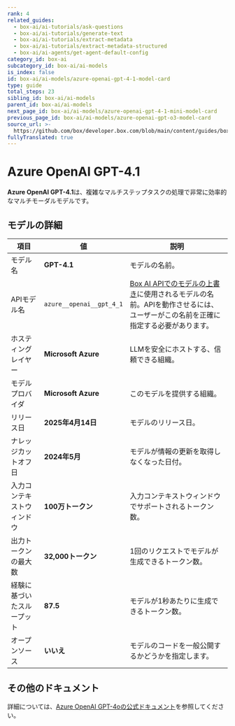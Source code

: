 ```yaml
---
rank: 4
related_guides:
  - box-ai/ai-tutorials/ask-questions
  - box-ai/ai-tutorials/generate-text
  - box-ai/ai-tutorials/extract-metadata
  - box-ai/ai-tutorials/extract-metadata-structured
  - box-ai/ai-agents/get-agent-default-config
category_id: box-ai
subcategory_id: box-ai/ai-models
is_index: false
id: box-ai/ai-models/azure-openai-gpt-4-1-model-card
type: guide
total_steps: 23
sibling_id: box-ai/ai-models
parent_id: box-ai/ai-models
next_page_id: box-ai/ai-models/azure-openai-gpt-4-1-mini-model-card
previous_page_id: box-ai/ai-models/azure-openai-gpt-o3-model-card
source_url: >-
  https://github.com/box/developer.box.com/blob/main/content/guides/box-ai/ai-models/azure-openai-gpt-4-1-model-card.md
fullyTranslated: true
---
```

# Azure OpenAI GPT-4.1

**Azure OpenAI GPT-4.1**は、複雑なマルチステップタスクの処理で非常に効率的なマルチモーダルモデルです。

## モデルの詳細

| 項目            | 値                        | 説明                                                                                 |
| ------------- | ------------------------ | ---------------------------------------------------------------------------------- |
| モデル名          | **GPT-4.1**              | モデルの名前。                                                                            |
| APIモデル名       | `azure__openai__gpt_4_1` | [Box AI APIでのモデルの上書き][overrides]に使用されるモデルの名前。APIを動作させるには、ユーザーがこの名前を正確に指定する必要があります。 |
| ホスティングレイヤー    | **Microsoft Azure**      | LLMを安全にホストする、信頼できる組織。                                                              |
| モデルプロバイダ      | **Microsoft Azure**      | このモデルを提供する組織。                                                                      |
| リリース日         | **2025年4月14日**           | モデルのリリース日。                                                                         |
| ナレッジカットオフ日    | **2024年5月**              | モデルが情報の更新を取得しなくなった日付。                                                              |
| 入力コンテキストウィンドウ | **100万トークン**             | 入力コンテキストウィンドウでサポートされるトークン数。                                                        |
| 出力トークンの最大数    | **32,000トークン**           | 1回のリクエストでモデルが生成できるトークン数。                                                           |
| 経験に基づいたスループット | **87.5**                 | モデルが1秒あたりに生成できるトークン数。                                                              |
| オープンソース       | **いいえ**                  | モデルのコードを一般公開するかどうかを指定します。                                                          |

## その他のドキュメント

詳細については、[Azure OpenAI GPT-4oの公式ドキュメント][azure-ai-mini-4o-model]を参照してください。

[azure-ai-mini-4o-model]: https://learn.microsoft.com/en-us/azure/ai-services/openai/concepts/models?tabs=python-secure#gpt-4o-and-gpt-4-turbo

[overrides]: g://box-ai/ai-agents/ai-agent-overrides
